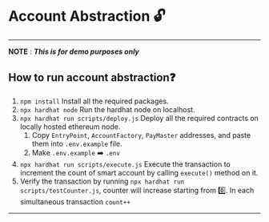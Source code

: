 # Account Abstraction :unlock:
---
**NOTE** : ***This is for demo purposes only***

## How to run account abstraction:question:
1. `npm install` Install all the required packages.
2. `npx hardhat node` Run the hardhat node on localhost.
3. `npx hardhat run scripts/deploy.js` Deploy all the required contracts on locally hosted ethereum node.
   1. Copy `EntryPoint`, `AccountFactory`, `PayMaster` addresses, and paste them into `.env.example` file.
   2. Make `.env.example` :arrow_right: `.env`
4. `npx hardhat run scripts/execute.js` Execute the transaction to increment the count of smart account by calling `execute()` method on it.
5. Verify the transaction by running `npx hardhat run scripts/testCounter.js`, counter will increase starting from :zero:. In each simultaneous transaction `count++`
---
